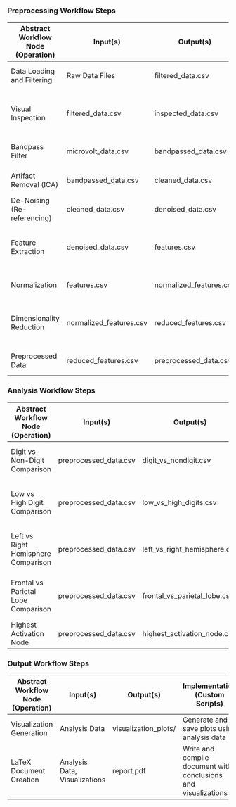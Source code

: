 ### Preprocessing Workflow Steps

| Abstract Workflow Node (Operation) | Input(s) | Output(s) | Implementation (Custom Scripts) |
| ------ | ------ | ------ | ------ |
| Data Loading and Filtering | Raw Data Files | filtered_data.csv | Load data and filter using pandas |
| Visual Inspection | filtered_data.csv | inspected_data.csv | Perform automated visual inspection and log results |
| Bandpass Filter | microvolt_data.csv | bandpassed_data.csv | Apply bandpass filter (0.5 - 40 Hz) |
| Artifact Removal (ICA) | bandpassed_data.csv | cleaned_data.csv | Perform ICA to remove artifacts |
| De-Noising (Re-referencing) | cleaned_data.csv | denoised_data.csv | Re-reference signals to reduce noise |
| Feature Extraction | denoised_data.csv | features.csv | Extract features (e.g., power spectral density, wavelet coefficients) |
| Normalization | features.csv | normalized_features.csv | Normalize extracted features |
| Dimensionality Reduction | normalized_features.csv | reduced_features.csv | Apply PCA or other dimensionality reduction methods |
| Preprocessed Data | reduced_features.csv | preprocessed_data.csv | Final cleaned data for analysis |

### Analysis Workflow Steps

| Abstract Workflow Node (Operation) | Input(s) | Output(s) | Implementation (Custom Scripts) |
| ------ | ------ | ------ | ------ |
| Digit vs Non-Digit Comparison | preprocessed_data.csv | digit_vs_nondigit.csv | Average trials for digit/non-digit, compare differences |
| Low vs High Digit Comparison | preprocessed_data.csv | low_vs_high_digits.csv | Average low (0-4) and high (5-9) digits, compare differences |
| Left vs Right Hemisphere Comparison | preprocessed_data.csv | left_vs_right_hemisphere.csv | Compare differences between left and right hemisphere |
| Frontal vs Parietal Lobe Comparison | preprocessed_data.csv | frontal_vs_parietal_lobe.csv | Compare differences between frontal and parietal lobes |
| Highest Activation Node | preprocessed_data.csv | highest_activation_node.csv | Identify node with highest activation |

### Output Workflow Steps

| Abstract Workflow Node (Operation) | Input(s) | Output(s) | Implementation (Custom Scripts) |
| ------ | ------ | ------ | ------ |
| Visualization Generation | Analysis Data | visualization_plots/ | Generate and save plots using analysis data |
| LaTeX Document Creation | Analysis Data, Visualizations | report.pdf | Write and compile document with conclusions and visualizations |
